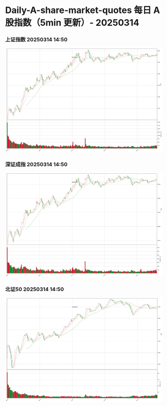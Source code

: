 
# Daily-A-share-market-quotes 每日 A 股指数（5min 更新）- 20250314

### 上证指数 20250314 14:50
![](./fig/2025/3/20250314-sh000001.png)

### 深证成指 20250314 14:50
![](./fig/2025/3/20250314-sz399001.png)

### 北证50 20250314 14:50
![](./fig/2025/3/20250314-bj899050.png)
